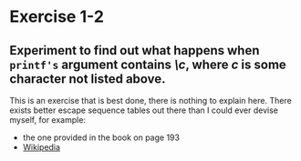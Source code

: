# Exercise 1-2

## Experiment to find out what happens when `printf's` argument contains *\c*,  where *c* is some character not listed above.

This is an exercise that is best done, there is nothing to explain here. There exists better escape sequence tables out there than I could ever devise myself, for example:
 * the one provided in the book on page 193
 * [Wikipedia](https://en.wikipedia.org/wiki/Escape_sequences_in_C#Table_of_escape_sequences)